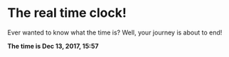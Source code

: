 # The real time clock!

Ever wanted to know what the time is? Well, your journey is about to end!

**The time is Dec 13, 2017, 15:57**